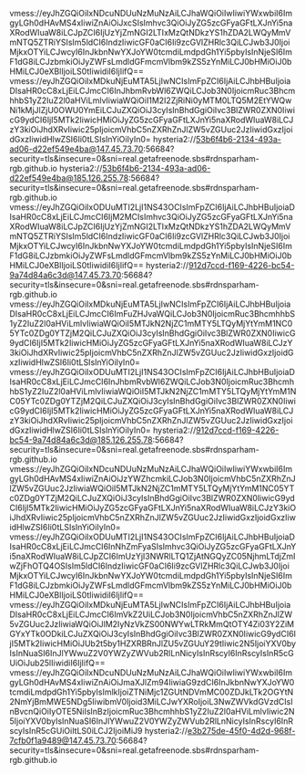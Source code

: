 vmess://eyJhZGQiOiIxNDcuNDUuNzMuNzAiLCJhaWQiOiIwIiwiYWxwbiI6ImgyLGh0dHAvMS4xIiwiZnAiOiJxcSIsImhvc3QiOiJyZG5zcGFyaGFtLXJnYi5naXRodWIuaW8iLCJpZCI6IjUzYjZmNGI2LTIxMzQtNDkzYS1hZDA2LWQyMmVmNTQ5ZTRiYSIsIm5ldCI6IndzIiwicGF0aCI6Ii9zcGVlZHRlc3QiLCJwb3J0IjoiMjkxOTYiLCJwcyI6InJkbnNwYXJoYW0tcmdiLmdpdGh1Yi5pbyIsInNjeSI6ImF1dG8iLCJzbmkiOiJyZWFsLmdldGFmcmVlbm9kZS5zYnMiLCJ0bHMiOiJ0bHMiLCJ0eXBlIjoiLS0tIiwidiI6IjIifQ==
vmess://eyJhZGQiOiIxMDkuNjEuMTA5LjIwNCIsImFpZCI6IjAiLCJhbHBuIjoiaDIsaHR0cC8xLjEiLCJmcCI6InJhbmRvbWl6ZWQiLCJob3N0IjoicmRuc3BhcmhhbS1yZ2IuZ2l0aHViLmlvIiwiaWQiOiI1M2I2ZjRiNi0yMTM0LTQ5M2EtYWQwNi1kMjJlZjU0OWU0YmEiLCJuZXQiOiJ3cyIsInBhdGgiOiIvc3BlZWR0ZXN0IiwicG9ydCI6IjI5MTk2IiwicHMiOiJyZG5zcGFyaGFtLXJnYi5naXRodWIuaW8iLCJzY3kiOiJhdXRvIiwic25pIjoicmVhbC5nZXRhZnJlZW5vZGUuc2JzIiwidGxzIjoidGxzIiwidHlwZSI6Ii0tLSIsInYiOiIyIn0=
hysteria2://53b6f4b6-2134-493a-ad06-d22ef549e4ba@147.45.73.70:56684?security=tls&insecure=0&sni=real.getafreenode.sbs#rdnsparham-rgb.github.io
hysteria2://53b6f4b6-2134-493a-ad06-d22ef549e4ba@185.126.255.78:56684?security=tls&insecure=0&sni=real.getafreenode.sbs#rdnsparham-rgb.github.io
vmess://eyJhZGQiOiIxODUuMTI2LjI1NS43OCIsImFpZCI6IjAiLCJhbHBuIjoiaDIsaHR0cC8xLjEiLCJmcCI6IjM2MCIsImhvc3QiOiJyZG5zcGFyaGFtLXJnYi5naXRodWIuaW8iLCJpZCI6IjUzYjZmNGI2LTIxMzQtNDkzYS1hZDA2LWQyMmVmNTQ5ZTRiYSIsIm5ldCI6IndzIiwicGF0aCI6Ii9zcGVlZHRlc3QiLCJwb3J0IjoiMjkxOTYiLCJwcyI6InJkbnNwYXJoYW0tcmdiLmdpdGh1Yi5pbyIsInNjeSI6ImF1dG8iLCJzbmkiOiJyZWFsLmdldGFmcmVlbm9kZS5zYnMiLCJ0bHMiOiJ0bHMiLCJ0eXBlIjoiLS0tIiwidiI6IjIifQ==
hysteria2://912d7ccd-f169-4226-bc54-9a74d84a6c3d@147.45.73.70:56684?security=tls&insecure=0&sni=real.getafreenode.sbs#rdnsparham-rgb.github.io
vmess://eyJhZGQiOiIxMDkuNjEuMTA5LjIwNCIsImFpZCI6IjAiLCJhbHBuIjoiaDIsaHR0cC8xLjEiLCJmcCI6ImFuZHJvaWQiLCJob3N0IjoicmRuc3BhcmhhbS1yZ2IuZ2l0aHViLmlvIiwiaWQiOiI5MTJkN2NjZC1mMTY5LTQyMjYtYmM1NC05YTc0ZDg0YTZjM2QiLCJuZXQiOiJ3cyIsInBhdGgiOiIvc3BlZWR0ZXN0IiwicG9ydCI6IjI5MTk2IiwicHMiOiJyZG5zcGFyaGFtLXJnYi5naXRodWIuaW8iLCJzY3kiOiJhdXRvIiwic25pIjoicmVhbC5nZXRhZnJlZW5vZGUuc2JzIiwidGxzIjoidGxzIiwidHlwZSI6Ii0tLSIsInYiOiIyIn0=
vmess://eyJhZGQiOiIxODUuMTI2LjI1NS43OCIsImFpZCI6IjAiLCJhbHBuIjoiaDIsaHR0cC8xLjEiLCJmcCI6InJhbmRvbWl6ZWQiLCJob3N0IjoicmRuc3BhcmhhbS1yZ2IuZ2l0aHViLmlvIiwiaWQiOiI5MTJkN2NjZC1mMTY5LTQyMjYtYmM1NC05YTc0ZDg0YTZjM2QiLCJuZXQiOiJ3cyIsInBhdGgiOiIvc3BlZWR0ZXN0IiwicG9ydCI6IjI5MTk2IiwicHMiOiJyZG5zcGFyaGFtLXJnYi5naXRodWIuaW8iLCJzY3kiOiJhdXRvIiwic25pIjoicmVhbC5nZXRhZnJlZW5vZGUuc2JzIiwidGxzIjoidGxzIiwidHlwZSI6Ii0tLSIsInYiOiIyIn0=
hysteria2://912d7ccd-f169-4226-bc54-9a74d84a6c3d@185.126.255.78:56684?security=tls&insecure=0&sni=real.getafreenode.sbs#rdnsparham-rgb.github.io
vmess://eyJhZGQiOiIxNDcuNDUuNzMuNzAiLCJhaWQiOiIwIiwiYWxwbiI6ImgyLGh0dHAvMS4xIiwiZnAiOiJzYWZhcmkiLCJob3N0IjoicmVhbC5nZXRhZnJlZW5vZGUuc2JzIiwiaWQiOiI5MTJkN2NjZC1mMTY5LTQyMjYtYmM1NC05YTc0ZDg0YTZjM2QiLCJuZXQiOiJ3cyIsInBhdGgiOiIvc3BlZWR0ZXN0IiwicG9ydCI6IjI5MTk2IiwicHMiOiJyZG5zcGFyaGFtLXJnYi5naXRodWIuaW8iLCJzY3kiOiJhdXRvIiwic25pIjoicmVhbC5nZXRhZnJlZW5vZGUuc2JzIiwidGxzIjoidGxzIiwidHlwZSI6Ii0tLSIsInYiOiIyIn0=
vmess://eyJhZGQiOiIxODUuMTI2LjI1NS43OCIsImFpZCI6IjAiLCJhbHBuIjoiaDIsaHR0cC8xLjEiLCJmcCI6InNhZmFyaSIsImhvc3QiOiJyZG5zcGFyaGFtLXJnYi5naXRodWIuaW8iLCJpZCI6ImUzYjI3NWRlLTQ1ZjAtNGQyZC05NjhmLTdjZmIwZjFhOTQ4OSIsIm5ldCI6IndzIiwicGF0aCI6Ii9zcGVlZHRlc3QiLCJwb3J0IjoiMjkxOTYiLCJwcyI6InJkbnNwYXJoYW0tcmdiLmdpdGh1Yi5pbyIsInNjeSI6ImF1dG8iLCJzbmkiOiJyZWFsLmdldGFmcmVlbm9kZS5zYnMiLCJ0bHMiOiJ0bHMiLCJ0eXBlIjoiLS0tIiwidiI6IjIifQ==
vmess://eyJhZGQiOiIxMDkuNjEuMTA5LjIwNCIsImFpZCI6IjAiLCJhbHBuIjoiaDIsaHR0cC8xLjEiLCJmcCI6ImVkZ2UiLCJob3N0IjoicmVhbC5nZXRhZnJlZW5vZGUuc2JzIiwiaWQiOiJlM2IyNzVkZS00NWYwLTRkMmQtOTY4Zi03Y2ZiMGYxYTk0ODkiLCJuZXQiOiJ3cyIsInBhdGgiOiIvc3BlZWR0ZXN0IiwicG9ydCI6IjI5MTk2IiwicHMiOiJUb2t5by1HZXRBRnJlZU5vZGUuY29tIiwic2N5IjoiYXV0byIsInNuaSI6InJlYWwuZ2V0YWZyZWVub2RlLnNicyIsInRscyI6InRscyIsInR5cGUiOiJub25lIiwidiI6IjIifQ==
vmess://eyJhZGQiOiIxNDcuNDUuNzMuNzAiLCJhaWQiOiIwIiwiYWxwbiI6ImgyLGh0dHAvMS4xIiwiZnAiOiJmaXJlZm94IiwiaG9zdCI6InJkbnNwYXJoYW0tcmdiLmdpdGh1Yi5pbyIsImlkIjoiZTNiMjc1ZGUtNDVmMC00ZDJkLTk2OGYtN2NmYjBmMWE5NDg5IiwibmV0Ijoid3MiLCJwYXRoIjoiL3NwZWVkdGVzdCIsInBvcnQiOiIyOTE5NiIsInBzIjoicmRuc3BhcmhhbS1yZ2IuZ2l0aHViLmlvIiwic2N5IjoiYXV0byIsInNuaSI6InJlYWwuZ2V0YWZyZWVub2RlLnNicyIsInRscyI6InRscyIsInR5cGUiOiItLS0iLCJ2IjoiMiJ9
hysteria2://e3b275de-45f0-4d2d-968f-7cfb0f1a9489@147.45.73.70:56684?security=tls&insecure=0&sni=real.getafreenode.sbs#rdnsparham-rgb.github.io
